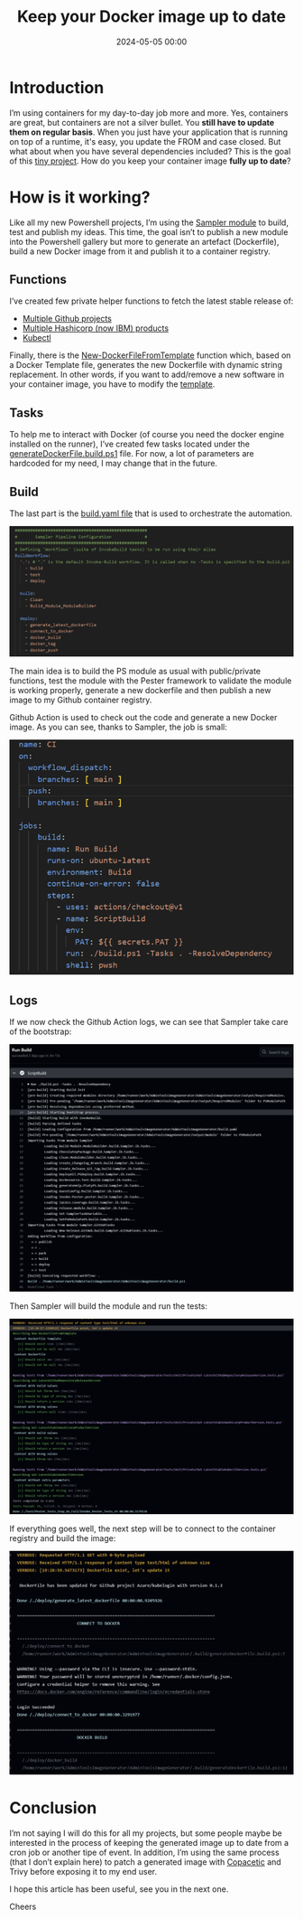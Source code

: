 ﻿---
title: Keep your Docker image up to date 
date: 2024-05-05 00:00
categories: [container]
tags: [Powershell, Container]
---

# Introduction

I’m using containers for my day-to-day job more and more. Yes, containers are great, but containers are not a silver bullet.  You **still have to update them on regular basis**. When you just have your application that is running on top of a runtime, it's easy, you update the FROM and case closed. But what about when you have several dependencies included? This is the goal of this [tiny project](https://github.com/SCOMnewbie/AdminToolsImageGenerator). How do you keep your container image **fully up to date**?

# How is it working? 

Like all my new Powershell projects, I’m using the [Sampler module](https://github.com/gaelcolas/Sampler) to build, test and publish my ideas. This time, the goal isn’t to publish a new module into the Powershell gallery but more to generate an artefact (Dockerfile), build a new Docker image from it and publish it to a container registry.

## Functions 

I’ve created few private helper functions to fetch the latest stable release of: 
- [Multiple Github projects](https://github.com/SCOMnewbie/AdminToolsImageGenerator/blob/main/source/Private/Get-LatestGithubRepositoryReleaseVersion.ps1)
- [Multiple Hashicorp (now IBM) products](https://github.com/SCOMnewbie/AdminToolsImageGenerator/blob/main/source/Private/Get-LatestStableHashicorpProductVersion.ps1)
- [Kubectl](https://github.com/SCOMnewbie/AdminToolsImageGenerator/blob/main/source/Private/Get-LatestStableKubectlVersion.ps1)

Finally, there is the [New-DockerFileFromTemplate](https://github.com/SCOMnewbie/AdminToolsImageGenerator/blob/main/source/Public/New-DockerFileFromTemplate.ps1) function which, based on a Docker Template file, generates the new Dockerfile with dynamic string replacement. In other words, if you want to add/remove a new software in your container image, you have to modify the [template](https://github.com/SCOMnewbie/AdminToolsImageGenerator/blob/main/source/Files/Dockerfile_Template).

## Tasks 

To help me to interact with Docker (of course you need the docker engine installed on the runner), I’ve created few tasks located under the [generateDockerFile.build.ps1](https://github.com/SCOMnewbie/AdminToolsImageGenerator/blob/main/.build/generateDockerFile.build.ps1) file. For now, a lot of parameters are hardcoded for my need, I may change that in the future.

## Build 

The last part is the [build.yaml file](https://github.com/SCOMnewbie/AdminToolsImageGenerator/blob/main/build.yaml) that is used to orchestrate the automation.  

![01](/assets/img/2024-05-05/01.png)

The main idea is to build the PS module as usual with public/private functions, test the module with the Pester framework to validate the module is working properly, generate a new dockerfile and then publish a new image to my Github container registry. 

Github Action is used to check out the code and generate a new Docker image. As you can see, thanks to Sampler, the job is small: 

![02](/assets/img/2024-05-05/02.png)

## Logs 

If we now check the Github Action logs, we can see that Sampler take care of the bootstrap:

![03](/assets/img/2024-05-05/03.png)

Then Sampler will build the module and run the tests:

![04](/assets/img/2024-05-05/04.png)

If everything goes well, the next step will be to connect to the container registry and build the image:

![05](/assets/img/2024-05-05/05.png)

# Conclusion 

I’m not saying I will do this for all my projects, but some people maybe be interested in the process of keeping the generated image up to date from a cron job or another tipe of event. In addition, I’m using the same process (that I don’t explain here) to patch a generated image with [Copacetic](https://github.com/project-copacetic/copacetic) and Trivy before exposing it to my end user.

I hope this article has been useful, see you in the next one.

Cheers
